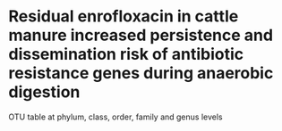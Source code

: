 # Residual enrofloxacin in cattle manure increased persistence and dissemination risk of antibiotic resistance genes during anaerobic digestion

OTU table at phylum, class, order, family and genus levels

